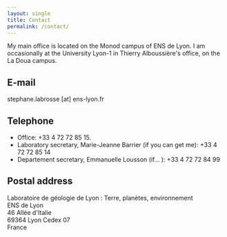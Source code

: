 ```yaml
---
layout: single
title: Contact
permalink: /contact/
---
```


My main office is located on the Monod campus of ENS de Lyon. I am occasionally at the University Lyon-1 in Thierry Alboussière's office, on the La Doua campus.

## E-mail

stephane.labrosse [at] ens-lyon.fr

## Telephone

* Office: +33 4 72 72 85 15. 
* Laboratory secretary, Marie-Jeanne Barrier (if you can get me): +33 4 72 72 85 14
* Departement secretary, Emmanuelle Lousson  (if... ): +33 4 72 72 84 99

## Postal address

Laboratoire de géologie de Lyon : Terre, planètes, environnement  
ENS de Lyon  
46 Allée d'Italie  
69364 Lyon Cedex 07  
France


